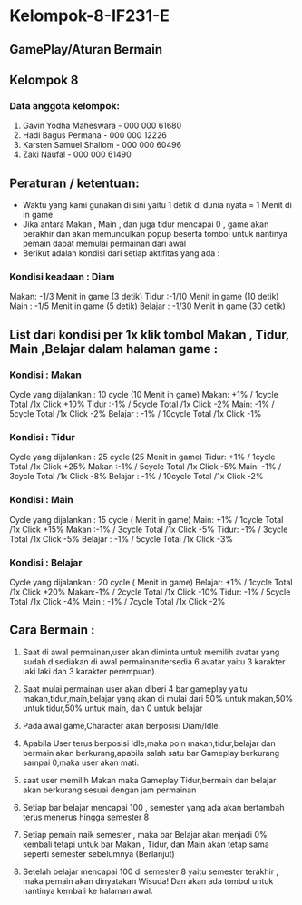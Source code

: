 # Kelompok-8-IF231-E

## GamePlay/Aturan Bermain
## Kelompok 8


### Data anggota kelompok:
1. Gavin Yodha Maheswara - 000 000 61680
2. Hadi Bagus Permana - 000 000 12226
3. Karsten Samuel Shallom - 000 000 60496
4. Zaki Naufal - 000 000 61490


## Peraturan / ketentuan:
* Waktu yang kami gunakan di sini yaitu 1 detik di dunia nyata = 1 Menit di in game
* Jika antara Makan , Main , dan juga tidur mencapai 0 , game akan berakhir dan akan memunculkan popup beserta tombol untuk nantinya pemain dapat memulai permainan dari awal
* Berikut adalah kondisi dari setiap aktifitas yang ada :

### Kondisi keadaan : Diam
Makan: -1/3 Menit in game (3 detik)
Tidur :-1/10 Menit in game (10 detik)
Main : -1/5 Menit in game (5 detik)
Belajar : -1/30 Menit in game (30 detik)

## List dari kondisi per 1x klik tombol Makan , Tidur, Main ,Belajar dalam halaman game  :

### Kondisi : Makan
Cycle yang dijalankan : 10 cycle (10 Menit in game)
Makan: +1% / 1cycle Total /1x Click +10%
Tidur :-1% / 5cycle Total /1x Click -2%
Main: -1% / 5cycle Total /1x Click -2%
Belajar : -1% / 10cycle Total /1x Click -1%

### Kondisi : Tidur
Cycle yang dijalankan : 25 cycle (25 Menit in game)
Tidur: +1% / 1cycle Total /1x Click +25%
Makan :-1% / 5cycle Total /1x Click -5%
Main: -1% / 3cycle Total /1x Click -8%
Belajar : -1% / 10cycle Total /1x Click -2%

### Kondisi : Main
Cycle yang dijalankan : 15 cycle ( Menit in game)
Main: +1% / 1cycle Total /1x Click +15%
Makan :-1% / 3cycle Total /1x Click -5%
Tidur: -1% / 3cycle Total /1x Click -5%
Belajar : -1% / 5cycle Total /1x Click -3%

### Kondisi : Belajar 
Cycle yang dijalankan : 20 cycle ( Menit in game)
Belajar: +1% / 1cycle Total /1x Click +20%
Makan:-1% / 2cycle Total /1x Click -10%
Tidur: -1% / 5cycle Total /1x Click -4%
Main : -1% / 7cycle Total /1x Click -2%


## Cara Bermain :


1. Saat di awal permainan,user akan diminta untuk memilih avatar yang sudah disediakan di awal permainan(tersedia 6 avatar yaitu 3 karakter laki laki dan 3 karakter perempuan).

2. Saat mulai permainan user akan diberi 4 bar gameplay yaitu makan,tidur,main,belajar yang akan di mulai dari 50% untuk makan,50% untuk tidur,50% untuk main, dan 0 untuk belajar

3. Pada awal game,Character akan berposisi Diam/Idle.

4. Apabila User terus berposisi Idle,maka poin makan,tidur,belajar dan bermain akan berkurang,apabila salah satu bar Gameplay berkurang sampai 0,maka user akan mati. 

5. saat user memilih Makan maka Gameplay Tidur,bermain dan belajar akan berkurang sesuai dengan jam permainan

6. Setiap bar belajar mencapai 100 , semester yang ada akan bertambah terus menerus hingga semester 8 

7. Setiap pemain naik semester , maka bar Belajar akan menjadi 0% kembali tetapi untuk bar Makan , Tidur, dan Main akan tetap sama seperti semester sebelumnya (Berlanjut)

8. Setelah belajar mencapai 100 di semester 8 yaitu semester terakhir , maka pemain akan dinyatakan Wisuda! Dan akan ada tombol untuk nantinya kembali ke halaman awal.
